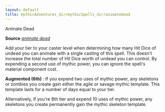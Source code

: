 ```yaml
---
layout: default
title: mythicAdventures_dir/mythicSpells_dir/animateDead
---
```

Animate Dead

**Source** [_animate dead_](spells_dir/animateDead#_animate-dead)

Add your tier to your caster level when determining how many Hit Dice of undead you can animate with a single casting of this spell. This doesn't increase the total number of Hit Dice worth of undead you can control. By expending a second use of mythic power, you can ignore the spell's material component cost.

**Augmented (6th)** : If you expend two uses of mythic power, any skeletons or zombies you create gain either the agile or savage mythic template. This template lasts for a number of days equal to your tier.

Alternatively, if you're 8th tier and expend 10 uses of mythic power, any skeletons you create permanently gain the mythic skeleton template.

